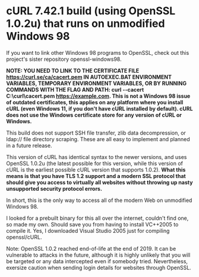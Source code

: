 # cURL 7.42.1 build (using OpenSSL 1.0.2u) that runs on unmodified Windows 98

If you want to link other Windows 98 programs to OpenSSL, check out this project's sister repository openssl-windows98.

**NOTE: YOU NEED TO LINK TO THE CERTIFICATE FILE https://curl.se/ca/cacert.pem IN AUTOEXEC.BAT ENVIRONMENT VARIABLES, TEMPORARY ENVIRONMENT VARIABLES, OR BY RUNNING COMMANDS WITH THE FLAG AND PATH: curl --cacert C:\curl\cacert.pem https://example.com.
This is not a Windows 98 issue of outdated certificates, this applies on any platform where you install cURL (even Windows 11, if you don't have cURL installed by default). cURL does not use the Windows certificate store
for any version of cURL or Windows.**

This build does not support SSH file transfer, zlib data decompression, or ldap:// file directory scraping. These are all easy to implement and planned in a future release.

This version of cURL has identical syntax to the newer versions, and uses OpenSSL 1.0.2u (the latest possible for this version, while this version of cURL
is the earliest possible cURL version that supports 1.0.2). **What this means is that you have TLS 1.2 support and a modern SSL protocol that should give
you access to virtually all websites without throwing up nasty unsupported security protocol errors.**

In short, this is the only way to access all of the modern Web on unmodified Windows 98.

I looked for a prebuilt binary for this all over the internet, couldn't find one, so made my own. Should save you from having to install VC++2005 to compile it. Yes, I downloaded Visual Studio 2005 just for compiling openssl/cURL.

Note: OpenSSL 1.0.2 reached end-of-life at the end of 2019. It can be vulnerable to attacks in the future, although it is highly unlikely that you will be
targeted or any data intercepted even if somebody tried. Nevertheless, exersize caution when sending login details for websites through OpenSSL.
